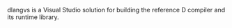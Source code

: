 dlangvs is a Visual Studio solution for building the reference D compiler and its runtime library.

